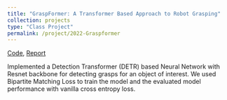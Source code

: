 ```yaml
---
title: "GraspFormer: A Transformer Based Approach to Robot Grasping"
collection: projects
type: "Class Project"
permalink: /project/2022-Graspformer
---
```


[Code](https://github.com/SrinidhiBharadwaj/GraspFormer), [Report](https://github.com/SrinidhiBharadwaj/GraspFormer/blob/main/Collaterals/Report.pdf)

Implemented a Detection Transformer (DETR) based Neural Network with Resnet backbone for detecting grasps for an object
of interest. We used Bipartite Matching Loss to train the model and the evaluated model performance with vanilla cross entropy loss.

